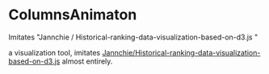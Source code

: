 # ColumnsAnimaton
Imitates "Jannchie / Historical-ranking-data-visualization-based-on-d3.js "

a visualization tool, imitates [Jannchie/Historical-ranking-data-visualization-based-on-d3.js](https://github.com/Jannchie/Historical-ranking-data-visualization-based-on-d3.js) almost entirely.
